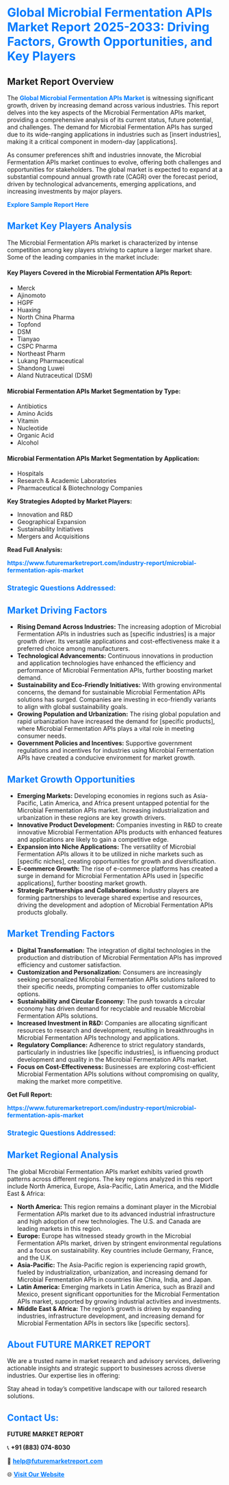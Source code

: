 <h1 style="color: #007BFF;">Global Microbial Fermentation APIs Market Report 2025-2033: Driving Factors, Growth Opportunities, and Key Players</h1>

<section id="overview">
<h2>Market Report Overview</h2>
<p>The <a href="https://www.futuremarketreport.com/industry-report/microbial-fermentation-apis-market" style="color: #007BFF; text-decoration: none;"><strong>Global Microbial Fermentation APIs Market</strong></a> is witnessing significant growth, driven by increasing demand across various industries. This report delves into the key aspects of the Microbial Fermentation APIs market, providing a comprehensive analysis of its current status, future potential, and challenges. The demand for Microbial Fermentation APIs has surged due to its wide-ranging applications in industries such as [insert industries], making it a critical component in modern-day [applications].</p>
<p>As consumer preferences shift and industries innovate, the Microbial Fermentation APIs market continues to evolve, offering both challenges and opportunities for stakeholders. The global market is expected to expand at a substantial compound annual growth rate (CAGR) over the forecast period, driven by technological advancements, emerging applications, and increasing investments by major players.</p>
</section>

<section id="overview">
<p><a href="https://www.futuremarketreport.com/request-sample/reportId=80414" style="color: #007BFF; text-decoration: none;"><strong>Explore Sample Report Here</strong></a></p>
</section>

<section id="key-players">
<h2 style="color: #007BFF;">Market Key Players Analysis</h2>
<p>The Microbial Fermentation APIs market is characterized by intense competition among key players striving to capture a larger market share. Some of the leading companies in the market include:</p>
<h4>Key Players Covered in the Microbial Fermentation APIs Report:</h4>
<ul><li>Merck</li><li>Ajinomoto</li><li>HGPF</li><li>Huaxing</li><li>North China Pharma</li><li>Topfond</li><li>DSM</li><li>Tianyao</li><li>CSPC Pharma</li><li>Northeast Pharm</li><li>Lukang Pharmaceutical</li><li>Shandong Luwei</li><li>Aland Nutraceutical (DSM)</li></ul>
<h4>Microbial Fermentation APIs Market Segmentation by Type:</h4>
<ul><li>Antibiotics</li><li>Amino Acids</li><li>Vitamin</li><li>Nucleotide</li><li>Organic Acid</li><li>Alcohol</li></ul>

<h4>Microbial Fermentation APIs Market Segmentation by Application:</h4>
<ul><li>Hospitals</li><li>Research &amp; Academic Laboratories</li><li>Pharmaceutical &amp; Biotechnology Companies</li></ul>
<p><strong>Key Strategies Adopted by Market Players:</strong></p>
<ul>
<li>Innovation and R&D</li>
<li>Geographical Expansion</li>
<li>Sustainability Initiatives</li>
<li>Mergers and Acquisitions</li>
</ul>
</section>

<section>
<p><strong>Read Full Analysis: </strong></p><a href="https://www.futuremarketreport.com/industry-report/microbial-fermentation-apis-market" style="color: #007BFF; text-decoration: none;"><strong>https://www.futuremarketreport.com/industry-report/microbial-fermentation-apis-market</strong></a>
<h3 style="color: #007BFF;">Strategic Questions Addressed:</h3>
</section>

<section id="driving-factors">
<h2 style="color: #007BFF;">Market Driving Factors</h2>
<ul>
<li><strong>Rising Demand Across Industries:</strong> The increasing adoption of Microbial Fermentation APIs in industries such as [specific industries] is a major growth driver. Its versatile applications and cost-effectiveness make it a preferred choice among manufacturers.</li>
<li><strong>Technological Advancements:</strong> Continuous innovations in production and application technologies have enhanced the efficiency and performance of Microbial Fermentation APIs, further boosting market demand.</li>
<li><strong>Sustainability and Eco-Friendly Initiatives:</strong> With growing environmental concerns, the demand for sustainable Microbial Fermentation APIs solutions has surged. Companies are investing in eco-friendly variants to align with global sustainability goals.</li>
<li><strong>Growing Population and Urbanization:</strong> The rising global population and rapid urbanization have increased the demand for [specific products], where Microbial Fermentation APIs plays a vital role in meeting consumer needs.</li>
<li><strong>Government Policies and Incentives:</strong> Supportive government regulations and incentives for industries using Microbial Fermentation APIs have created a conducive environment for market growth.</li>
</ul>
</section>

<section id="growth-opportunities">
<h2 style="color: #007BFF;">Market Growth Opportunities</h2>
<ul>
<li><strong>Emerging Markets:</strong> Developing economies in regions such as Asia-Pacific, Latin America, and Africa present untapped potential for the Microbial Fermentation APIs market. Increasing industrialization and urbanization in these regions are key growth drivers.</li>
<li><strong>Innovative Product Development:</strong> Companies investing in R&D to create innovative Microbial Fermentation APIs products with enhanced features and applications are likely to gain a competitive edge.</li>
<li><strong>Expansion into Niche Applications:</strong> The versatility of Microbial Fermentation APIs allows it to be utilized in niche markets such as [specific niches], creating opportunities for growth and diversification.</li>
<li><strong>E-commerce Growth:</strong> The rise of e-commerce platforms has created a surge in demand for Microbial Fermentation APIs used in [specific applications], further boosting market growth.</li>
<li><strong>Strategic Partnerships and Collaborations:</strong> Industry players are forming partnerships to leverage shared expertise and resources, driving the development and adoption of Microbial Fermentation APIs products globally.</li>
</ul>
</section>

<section id="trending-factors">
<h2 style="color: #007BFF;">Market Trending Factors</h2>
<ul>
<li><strong>Digital Transformation:</strong> The integration of digital technologies in the production and distribution of Microbial Fermentation APIs has improved efficiency and customer satisfaction.</li>
<li><strong>Customization and Personalization:</strong> Consumers are increasingly seeking personalized Microbial Fermentation APIs solutions tailored to their specific needs, prompting companies to offer customizable options.</li>
<li><strong>Sustainability and Circular Economy:</strong> The push towards a circular economy has driven demand for recyclable and reusable Microbial Fermentation APIs solutions.</li>
<li><strong>Increased Investment in R&D:</strong> Companies are allocating significant resources to research and development, resulting in breakthroughs in Microbial Fermentation APIs technology and applications.</li>
<li><strong>Regulatory Compliance:</strong> Adherence to strict regulatory standards, particularly in industries like [specific industries], is influencing product development and quality in the Microbial Fermentation APIs market.</li>
<li><strong>Focus on Cost-Effectiveness:</strong> Businesses are exploring cost-efficient Microbial Fermentation APIs solutions without compromising on quality, making the market more competitive.</li>
</ul>
</section>

<section>
<p><strong>Get Full Report: </strong></p><a href="https://www.futuremarketreport.com/industry-report/microbial-fermentation-apis-market" style="color: #007BFF; text-decoration: none;"><strong>https://www.futuremarketreport.com/industry-report/microbial-fermentation-apis-market</strong></a>
<h3 style="color: #007BFF;">Strategic Questions Addressed:</h3>
</section>


<section id="regional-analysis">
<h2 style="color: #007BFF;">Market Regional Analysis</h2>
<p>The global Microbial Fermentation APIs market exhibits varied growth patterns across different regions. The key regions analyzed in this report include North America, Europe, Asia-Pacific, Latin America, and the Middle East & Africa:</p>
<ul>
<li><strong>North America:</strong> This region remains a dominant player in the Microbial Fermentation APIs market due to its advanced industrial infrastructure and high adoption of new technologies. The U.S. and Canada are leading markets in this region.</li>
<li><strong>Europe:</strong> Europe has witnessed steady growth in the Microbial Fermentation APIs market, driven by stringent environmental regulations and a focus on sustainability. Key countries include Germany, France, and the U.K.</li>
<li><strong>Asia-Pacific:</strong> The Asia-Pacific region is experiencing rapid growth, fueled by industrialization, urbanization, and increasing demand for Microbial Fermentation APIs in countries like China, India, and Japan.</li>
<li><strong>Latin America:</strong> Emerging markets in Latin America, such as Brazil and Mexico, present significant opportunities for the Microbial Fermentation APIs market, supported by growing industrial activities and investments.</li>
<li><strong>Middle East & Africa:</strong> The region’s growth is driven by expanding industries, infrastructure development, and increasing demand for Microbial Fermentation APIs in sectors like [specific sectors].</li>
</ul>
</section>

<footer>
<h2 style="color: #007BFF;">About FUTURE MARKET REPORT</h2>
<p>We are a trusted name in market research and advisory services, delivering actionable insights and strategic support to businesses across diverse industries. Our expertise lies in offering:</p>

<p>Stay ahead in today’s competitive landscape with our tailored research solutions.</p>

<h2 style="color: #007BFF;">Contact Us:</h2>
<p><strong>FUTURE MARKET REPORT</strong></p>
<p>📞 <strong>+91 (883) 074-8030</strong></p>
<p>📧 <strong><a href="mailto:help@futuremarketreport.com" style="color: #007BFF;">help@futuremarketreport.com</a></strong></p>
<p>🌐 <strong><a href="https://www.futuremarketreport.com/" style="color: #007BFF;">Visit Our Website</a></strong></p>
</footer>